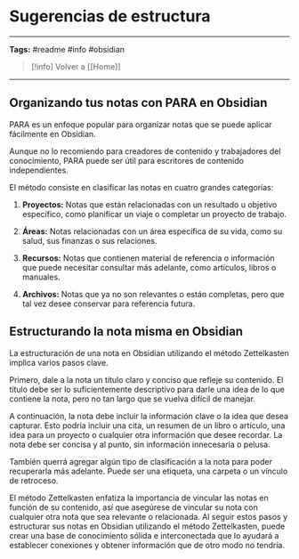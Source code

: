 # Sugerencias de estructura

***
**Tags:** #readme #info #obsidian 

> [!info] Volver a [[Home]]

***

## Organizando tus notas con PARA en Obsidian

PARA es un enfoque popular para organizar notas que se puede aplicar fácilmente en Obsidian.

Aunque no lo recomiendo para creadores de contenido y trabajadores del conocimiento, PARA puede ser útil para escritores de contenido independientes.

El método consiste en clasificar las notas en cuatro grandes categorías:

1. **Proyectos:** Notas que están relacionadas con un resultado u objetivo específico, como planificar un viaje o completar un proyecto de trabajo.

2. **Áreas:** Notas relacionadas con un área específica de su vida, como su salud, sus finanzas o sus relaciones.

3. **Recursos:** Notas que contienen material de referencia o información que puede necesitar consultar más adelante, como artículos, libros o manuales.

4. **Archivos:** Notas que ya no son relevantes o están completas, pero que tal vez desee conservar para referencia futura.

## Estructurando la nota misma en Obsidian

La estructuración de una nota en Obsidian utilizando el método Zettelkasten implica varios pasos clave.

Primero, dale a la nota un título claro y conciso que refleje su contenido. El título debe ser lo suficientemente descriptivo para darle una idea de lo que contiene la nota, pero no tan largo que se vuelva difícil de manejar.

A continuación, la nota debe incluir la información clave o la idea que desea capturar. Esto podría incluir una cita, un resumen de un libro o artículo, una idea para un proyecto o cualquier otra información que desee recordar. La nota debe ser concisa y al punto, sin información innecesaria o pelusa.

También querrá agregar algún tipo de clasificación a la nota para poder recuperarla más adelante. Puede ser una etiqueta, una carpeta o un vínculo de retroceso.

El método Zettelkasten enfatiza la importancia de vincular las notas en función de su contenido, así que asegúrese de vincular su nota con cualquier otra nota que sea relevante o relacionada.
Al seguir estos pasos y estructurar sus notas en Obsidian utilizando el método Zettelkasten, puede crear una base de conocimiento sólida e interconectada que lo ayudará a establecer conexiones y obtener información que de otro modo no tendría.